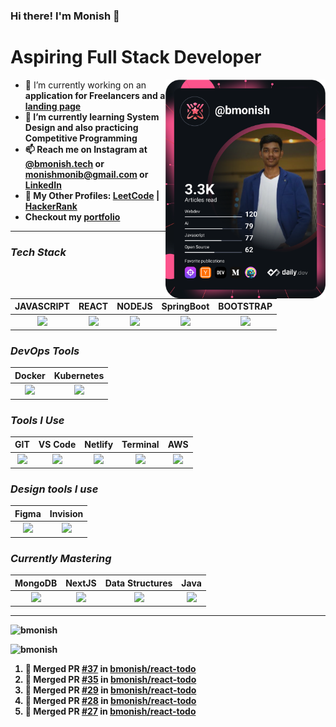 ### Hi there! I'm Monish 👋

<div align="left">
<h1>Aspiring Full Stack Developer</h1>
  <a href="https://app.daily.dev/get?r=bmonish" target="_blank">
    <img align="right" src="https://github.com/bmonish/bmonish/blob/master/devcard.svg" width="256" alt="Monish's Dev Card" />
  </a>

- 🔭 I’m currently working on an <strong>application for Freelancers<strong> and a [**landing page**](https://bmonish.github.io/early-storage/)
- 🌱 I’m currently learning <strong>System Design</strong> and also practicing <strong>Competitive Programming</strong>
- 📫 Reach me on Instagram at [@bmonish.tech](https://www.instagram.com/bmonish.tech/) or <a href="mailto:monishmonib@gmail.com"><strong>monishmonib@gmail.com</strong></a> or [LinkedIn](https://linkedin.com/in/bmonish)
- 👤 My Other Profiles: [LeetCode](https://leetcode.com/bmonish/) | [HackerRank](https://www.hackerrank.com/monishmonib)
- Checkout my [portfolio](https://bmonish.tech)
</div>

---
### ***Tech Stack***

| JAVASCRIPT | REACT | NODEJS | SpringBoot |  BOOTSTRAP |
| :-------------: | :-------------: | :-------------: | :-------------: |:-------------: |
| <img height="30px" src="https://cdn.svgporn.com/logos/javascript.svg"> | <img height="30px" src="https://cdn.svgporn.com/logos/react.svg"> | <img height="30px" src="https://cdn.svgporn.com/logos/nodejs-icon.svg"> | <img height="30px" src="https://cdn.svgporn.com/logos/spring-icon.svg"> | <img height="30px" src="https://cdn.svgporn.com/logos/bootstrap.svg"> | 

### ***DevOps Tools***

| Docker  | Kubernetes |
| :-------------: | :-------------: |
| <img height="30px" src="https://cdn.svgporn.com/logos/docker-icon.svg">  | <img height="30px" src="https://cdn.svgporn.com/logos/kubernetes.svg">  |

### ***Tools I Use***

| GIT  | VS Code | Netlify | Terminal | AWS |
| :-------------: | :-------------: |:-------------: | :-------------: | :-------------: |
| <img height="30px" src="https://cdn.svgporn.com/logos/git-icon.svg">  | <img height="30px" src="https://cdn.svgporn.com/logos/visual-studio-code.svg"> |  <img height="30px" src="https://cdn.svgporn.com/logos/netlify.svg"> |  <img height="30px" src="https://cdn.svgporn.com/logos/terminal.svg"> | <img height="30px" src="https://cdn.svgporn.com/logos/aws-ec2.svg"> |

### ***Design tools I use***

| Figma | Invision |
| :-------------: | :-------------: |
| <img height="30px" src="https://cdn.svgporn.com/logos/figma.svg"> | <img height="30px" src="https://cdn.svgporn.com/logos/invision.svg"> |

### ***Currently Mastering***

| MongoDB | NextJS | Data Structures | Java |
| :-------------: | :-------------: | :-------------: | :-------------: |
 | <img height="30px" src="https://cdn.svgporn.com/logos/mongodb.svg"> |<img height="30px" src="https://cdn.svgporn.com/logos/nextjs-icon.svg"> | <img height="30px" src="https://icons.veryicon.com/png/o/miscellaneous/icons-for-data-class-organization-and/data-structure-1.png"> | <img height="30px" src="https://cdn.svgporn.com/logos/java.svg"> |

_____

<p><img src="https://github-readme-stats.vercel.app/api?username=bmonish&count_private=true&show_icons=true&theme=react&hide=stars" alt="bmonish"/></p>

<p><img src="https://github-readme-streak-stats.herokuapp.com/?user=bmonish" alt="bmonish"/></p>

<!--START_SECTION:activity-->
1. 🎉 Merged PR [#37](https://github.com/bmonish/react-todo/pull/37) in [bmonish/react-todo](https://github.com/bmonish/react-todo)
2. 🎉 Merged PR [#35](https://github.com/bmonish/react-todo/pull/35) in [bmonish/react-todo](https://github.com/bmonish/react-todo)
3. 🎉 Merged PR [#29](https://github.com/bmonish/react-todo/pull/29) in [bmonish/react-todo](https://github.com/bmonish/react-todo)
4. 🎉 Merged PR [#28](https://github.com/bmonish/react-todo/pull/28) in [bmonish/react-todo](https://github.com/bmonish/react-todo)
5. 🎉 Merged PR [#27](https://github.com/bmonish/react-todo/pull/27) in [bmonish/react-todo](https://github.com/bmonish/react-todo)
<!--END_SECTION:activity-->
